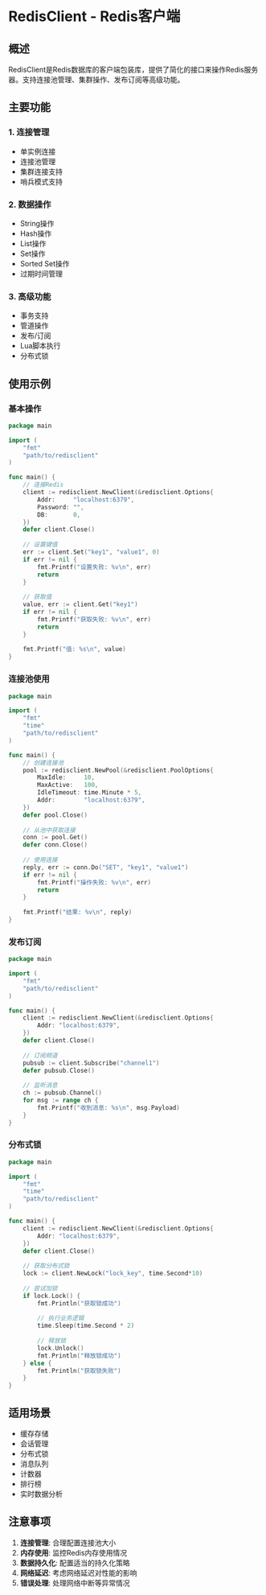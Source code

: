 # RedisClient - Redis客户端

## 概述

RedisClient是Redis数据库的客户端包装库，提供了简化的接口来操作Redis服务器。支持连接池管理、集群操作、发布订阅等高级功能。

## 主要功能

### 1. 连接管理
- 单实例连接
- 连接池管理
- 集群连接支持
- 哨兵模式支持

### 2. 数据操作
- String操作
- Hash操作
- List操作  
- Set操作
- Sorted Set操作
- 过期时间管理

### 3. 高级功能
- 事务支持
- 管道操作
- 发布/订阅
- Lua脚本执行
- 分布式锁

## 使用示例

### 基本操作
```go
package main

import (
    "fmt"
    "path/to/redisclient"
)

func main() {
    // 连接Redis
    client := redisclient.NewClient(&redisclient.Options{
        Addr:     "localhost:6379",
        Password: "",
        DB:       0,
    })
    defer client.Close()
    
    // 设置键值
    err := client.Set("key1", "value1", 0)
    if err != nil {
        fmt.Printf("设置失败: %v\n", err)
        return
    }
    
    // 获取值
    value, err := client.Get("key1")
    if err != nil {
        fmt.Printf("获取失败: %v\n", err)
        return
    }
    
    fmt.Printf("值: %s\n", value)
}
```

### 连接池使用
```go
package main

import (
    "fmt"
    "time"
    "path/to/redisclient"
)

func main() {
    // 创建连接池
    pool := redisclient.NewPool(&redisclient.PoolOptions{
        MaxIdle:     10,
        MaxActive:   100,
        IdleTimeout: time.Minute * 5,
        Addr:        "localhost:6379",
    })
    defer pool.Close()
    
    // 从池中获取连接
    conn := pool.Get()
    defer conn.Close()
    
    // 使用连接
    reply, err := conn.Do("SET", "key1", "value1")
    if err != nil {
        fmt.Printf("操作失败: %v\n", err)
        return
    }
    
    fmt.Printf("结果: %v\n", reply)
}
```

### 发布订阅
```go
package main

import (
    "fmt"
    "path/to/redisclient"
)

func main() {
    client := redisclient.NewClient(&redisclient.Options{
        Addr: "localhost:6379",
    })
    defer client.Close()
    
    // 订阅频道
    pubsub := client.Subscribe("channel1")
    defer pubsub.Close()
    
    // 监听消息
    ch := pubsub.Channel()
    for msg := range ch {
        fmt.Printf("收到消息: %s\n", msg.Payload)
    }
}
```

### 分布式锁
```go
package main

import (
    "fmt"
    "time"
    "path/to/redisclient"
)

func main() {
    client := redisclient.NewClient(&redisclient.Options{
        Addr: "localhost:6379",
    })
    defer client.Close()
    
    // 获取分布式锁
    lock := client.NewLock("lock_key", time.Second*10)
    
    // 尝试加锁
    if lock.Lock() {
        fmt.Println("获取锁成功")
        
        // 执行业务逻辑
        time.Sleep(time.Second * 2)
        
        // 释放锁
        lock.Unlock()
        fmt.Println("释放锁成功")
    } else {
        fmt.Println("获取锁失败")
    }
}
```

## 适用场景

- 缓存存储
- 会话管理
- 分布式锁
- 消息队列
- 计数器
- 排行榜
- 实时数据分析

## 注意事项

1. **连接管理**: 合理配置连接池大小
2. **内存使用**: 监控Redis内存使用情况
3. **数据持久化**: 配置适当的持久化策略
4. **网络延迟**: 考虑网络延迟对性能的影响
5. **错误处理**: 处理网络中断等异常情况
